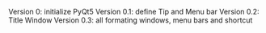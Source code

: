 Version 0: initialize PyQt5
Version 0.1: define Tip and Menu bar
Version 0.2: Title Window
Version 0.3: all formating windows, menu bars and shortcut